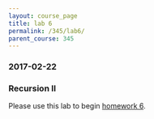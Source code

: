 ```yaml
---
layout: course_page
title: lab 6
permalink: /345/lab6/
parent_course: 345
---
```


### 2017-02-22

### Recursion II
Please use this lab to begin [homework 6](/345/hw6/).
